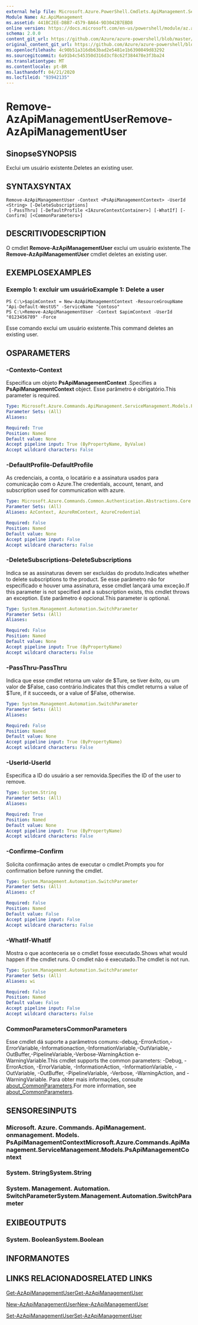 ```yaml
---
external help file: Microsoft.Azure.PowerShell.Cmdlets.ApiManagement.ServiceManagement.dll-Help.xml
Module Name: Az.ApiManagement
ms.assetid: 441BC2EE-DBB7-4579-BA64-9D3042B7EBD8
online version: https://docs.microsoft.com/en-us/powershell/module/az.apimanagement/remove-azapimanagementuser
schema: 2.0.0
content_git_url: https://github.com/Azure/azure-powershell/blob/master/src/ApiManagement/ApiManagement/help/Remove-AzApiManagementUser.md
original_content_git_url: https://github.com/Azure/azure-powershell/blob/master/src/ApiManagement/ApiManagement/help/Remove-AzApiManagementUser.md
ms.openlocfilehash: 4c90b51a316db63bad2e5481e1b6390849d83292
ms.sourcegitcommit: 6a91b4c545350d316d3cf8c62f384478e3f3ba24
ms.translationtype: MT
ms.contentlocale: pt-BR
ms.lasthandoff: 04/21/2020
ms.locfileid: "93942135"
---
```

# <span data-ttu-id="b58d2-101">Remove-AzApiManagementUser</span><span class="sxs-lookup"><span data-stu-id="b58d2-101">Remove-AzApiManagementUser</span></span>

## <span data-ttu-id="b58d2-102">Sinopse</span><span class="sxs-lookup"><span data-stu-id="b58d2-102">SYNOPSIS</span></span>
<span data-ttu-id="b58d2-103">Exclui um usuário existente.</span><span class="sxs-lookup"><span data-stu-id="b58d2-103">Deletes an existing user.</span></span>

## <span data-ttu-id="b58d2-104">SYNTAX</span><span class="sxs-lookup"><span data-stu-id="b58d2-104">SYNTAX</span></span>

```
Remove-AzApiManagementUser -Context <PsApiManagementContext> -UserId <String> [-DeleteSubscriptions]
 [-PassThru] [-DefaultProfile <IAzureContextContainer>] [-WhatIf] [-Confirm] [<CommonParameters>]
```

## <span data-ttu-id="b58d2-105">DESCRITIVO</span><span class="sxs-lookup"><span data-stu-id="b58d2-105">DESCRIPTION</span></span>
<span data-ttu-id="b58d2-106">O cmdlet **Remove-AzApiManagementUser** exclui um usuário existente.</span><span class="sxs-lookup"><span data-stu-id="b58d2-106">The **Remove-AzApiManagementUser** cmdlet deletes an existing user.</span></span>

## <span data-ttu-id="b58d2-107">EXEMPLOS</span><span class="sxs-lookup"><span data-stu-id="b58d2-107">EXAMPLES</span></span>

### <span data-ttu-id="b58d2-108">Exemplo 1: excluir um usuário</span><span class="sxs-lookup"><span data-stu-id="b58d2-108">Example 1: Delete a user</span></span>
```
PS C:\>$apimContext = New-AzApiManagementContext -ResourceGroupName "Api-Default-WestUS" -ServiceName "contoso"
PS C:\>Remove-AzApiManagementUser -Context $apimContext -UserId "0123456789" -Force
```

<span data-ttu-id="b58d2-109">Esse comando exclui um usuário existente.</span><span class="sxs-lookup"><span data-stu-id="b58d2-109">This command deletes an existing user.</span></span>

## <span data-ttu-id="b58d2-110">OS</span><span class="sxs-lookup"><span data-stu-id="b58d2-110">PARAMETERS</span></span>

### <span data-ttu-id="b58d2-111">-Contexto</span><span class="sxs-lookup"><span data-stu-id="b58d2-111">-Context</span></span>
<span data-ttu-id="b58d2-112">Especifica um objeto **PsApiManagementContext** .</span><span class="sxs-lookup"><span data-stu-id="b58d2-112">Specifies a **PsApiManagementContext** object.</span></span>
<span data-ttu-id="b58d2-113">Esse parâmetro é obrigatório.</span><span class="sxs-lookup"><span data-stu-id="b58d2-113">This parameter is required.</span></span>

```yaml
Type: Microsoft.Azure.Commands.ApiManagement.ServiceManagement.Models.PsApiManagementContext
Parameter Sets: (All)
Aliases:

Required: True
Position: Named
Default value: None
Accept pipeline input: True (ByPropertyName, ByValue)
Accept wildcard characters: False
```

### <span data-ttu-id="b58d2-114">-DefaultProfile</span><span class="sxs-lookup"><span data-stu-id="b58d2-114">-DefaultProfile</span></span>
<span data-ttu-id="b58d2-115">As credenciais, a conta, o locatário e a assinatura usados para comunicação com o Azure.</span><span class="sxs-lookup"><span data-stu-id="b58d2-115">The credentials, account, tenant, and subscription used for communication with azure.</span></span>

```yaml
Type: Microsoft.Azure.Commands.Common.Authentication.Abstractions.Core.IAzureContextContainer
Parameter Sets: (All)
Aliases: AzContext, AzureRmContext, AzureCredential

Required: False
Position: Named
Default value: None
Accept pipeline input: False
Accept wildcard characters: False
```

### <span data-ttu-id="b58d2-116">-DeleteSubscriptions</span><span class="sxs-lookup"><span data-stu-id="b58d2-116">-DeleteSubscriptions</span></span>
<span data-ttu-id="b58d2-117">Indica se as assinaturas devem ser excluídas do produto.</span><span class="sxs-lookup"><span data-stu-id="b58d2-117">Indicates whether to delete subscriptions to the product.</span></span>
<span data-ttu-id="b58d2-118">Se esse parâmetro não for especificado e houver uma assinatura, esse cmdlet lançará uma exceção.</span><span class="sxs-lookup"><span data-stu-id="b58d2-118">If this parameter is not specified and a subscription exists, this cmdlet throws an exception.</span></span>
<span data-ttu-id="b58d2-119">Este parâmetro é opcional.</span><span class="sxs-lookup"><span data-stu-id="b58d2-119">This parameter is optional.</span></span>

```yaml
Type: System.Management.Automation.SwitchParameter
Parameter Sets: (All)
Aliases:

Required: False
Position: Named
Default value: None
Accept pipeline input: True (ByPropertyName)
Accept wildcard characters: False
```

### <span data-ttu-id="b58d2-120">-PassThru</span><span class="sxs-lookup"><span data-stu-id="b58d2-120">-PassThru</span></span>
<span data-ttu-id="b58d2-121">Indica que esse cmdlet retorna um valor de $Ture, se tiver êxito, ou um valor de $False, caso contrário.</span><span class="sxs-lookup"><span data-stu-id="b58d2-121">Indicates that this cmdlet returns a value of $Ture, if it succeeds, or a value of $False, otherwise.</span></span>

```yaml
Type: System.Management.Automation.SwitchParameter
Parameter Sets: (All)
Aliases:

Required: False
Position: Named
Default value: None
Accept pipeline input: True (ByPropertyName)
Accept wildcard characters: False
```

### <span data-ttu-id="b58d2-122">-UserId</span><span class="sxs-lookup"><span data-stu-id="b58d2-122">-UserId</span></span>
<span data-ttu-id="b58d2-123">Especifica a ID do usuário a ser removida.</span><span class="sxs-lookup"><span data-stu-id="b58d2-123">Specifies the ID of the user to remove.</span></span>

```yaml
Type: System.String
Parameter Sets: (All)
Aliases:

Required: True
Position: Named
Default value: None
Accept pipeline input: True (ByPropertyName)
Accept wildcard characters: False
```

### <span data-ttu-id="b58d2-124">-Confirme</span><span class="sxs-lookup"><span data-stu-id="b58d2-124">-Confirm</span></span>
<span data-ttu-id="b58d2-125">Solicita confirmação antes de executar o cmdlet.</span><span class="sxs-lookup"><span data-stu-id="b58d2-125">Prompts you for confirmation before running the cmdlet.</span></span>

```yaml
Type: System.Management.Automation.SwitchParameter
Parameter Sets: (All)
Aliases: cf

Required: False
Position: Named
Default value: False
Accept pipeline input: False
Accept wildcard characters: False
```

### <span data-ttu-id="b58d2-126">-WhatIf</span><span class="sxs-lookup"><span data-stu-id="b58d2-126">-WhatIf</span></span>
<span data-ttu-id="b58d2-127">Mostra o que aconteceria se o cmdlet fosse executado.</span><span class="sxs-lookup"><span data-stu-id="b58d2-127">Shows what would happen if the cmdlet runs.</span></span>
<span data-ttu-id="b58d2-128">O cmdlet não é executado.</span><span class="sxs-lookup"><span data-stu-id="b58d2-128">The cmdlet is not run.</span></span>

```yaml
Type: System.Management.Automation.SwitchParameter
Parameter Sets: (All)
Aliases: wi

Required: False
Position: Named
Default value: False
Accept pipeline input: False
Accept wildcard characters: False
```

### <span data-ttu-id="b58d2-129">CommonParameters</span><span class="sxs-lookup"><span data-stu-id="b58d2-129">CommonParameters</span></span>
<span data-ttu-id="b58d2-130">Esse cmdlet dá suporte a parâmetros comuns:-debug,-ErrorAction,-ErrorVariable,-Informationaction,-InformationVariable,-OutVariable,-OutBuffer,-PipelineVariable,-Verbose-WarningAction e-WarningVariable.</span><span class="sxs-lookup"><span data-stu-id="b58d2-130">This cmdlet supports the common parameters: -Debug, -ErrorAction, -ErrorVariable, -InformationAction, -InformationVariable, -OutVariable, -OutBuffer, -PipelineVariable, -Verbose, -WarningAction, and -WarningVariable.</span></span> <span data-ttu-id="b58d2-131">Para obter mais informações, consulte [about_CommonParameters](http://go.microsoft.com/fwlink/?LinkID=113216).</span><span class="sxs-lookup"><span data-stu-id="b58d2-131">For more information, see [about_CommonParameters](http://go.microsoft.com/fwlink/?LinkID=113216).</span></span>

## <span data-ttu-id="b58d2-132">SENSORES</span><span class="sxs-lookup"><span data-stu-id="b58d2-132">INPUTS</span></span>

### <span data-ttu-id="b58d2-133">Microsoft. Azure. Commands. ApiManagement. onmanagement. Models. PsApiManagementContext</span><span class="sxs-lookup"><span data-stu-id="b58d2-133">Microsoft.Azure.Commands.ApiManagement.ServiceManagement.Models.PsApiManagementContext</span></span>

### <span data-ttu-id="b58d2-134">System. String</span><span class="sxs-lookup"><span data-stu-id="b58d2-134">System.String</span></span>

### <span data-ttu-id="b58d2-135">System. Management. Automation. SwitchParameter</span><span class="sxs-lookup"><span data-stu-id="b58d2-135">System.Management.Automation.SwitchParameter</span></span>

## <span data-ttu-id="b58d2-136">EXIBE</span><span class="sxs-lookup"><span data-stu-id="b58d2-136">OUTPUTS</span></span>

### <span data-ttu-id="b58d2-137">System. Boolean</span><span class="sxs-lookup"><span data-stu-id="b58d2-137">System.Boolean</span></span>

## <span data-ttu-id="b58d2-138">INFORMA</span><span class="sxs-lookup"><span data-stu-id="b58d2-138">NOTES</span></span>

## <span data-ttu-id="b58d2-139">LINKS RELACIONADOS</span><span class="sxs-lookup"><span data-stu-id="b58d2-139">RELATED LINKS</span></span>

[<span data-ttu-id="b58d2-140">Get-AzApiManagementUser</span><span class="sxs-lookup"><span data-stu-id="b58d2-140">Get-AzApiManagementUser</span></span>](./Get-AzApiManagementUser.md)

[<span data-ttu-id="b58d2-141">New-AzApiManagementUser</span><span class="sxs-lookup"><span data-stu-id="b58d2-141">New-AzApiManagementUser</span></span>](./New-AzApiManagementUser.md)

[<span data-ttu-id="b58d2-142">Set-AzApiManagementUser</span><span class="sxs-lookup"><span data-stu-id="b58d2-142">Set-AzApiManagementUser</span></span>](./Set-AzApiManagementUser.md)


